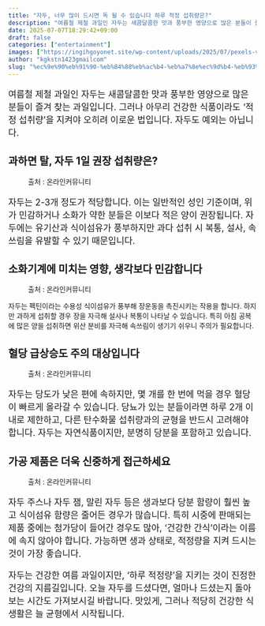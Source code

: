 ```yaml
---
title: "자두, 너무 많이 드시면 독 될 수 있습니다 하루 적정 섭취량은?"
description: "여름철 제철 과일인 자두는 새콤달콤한 맛과 풍부한 영양으로 많은 분들이 즐겨 찾는 과일입니다. 그러나 아무리 건강한 식품이라도 ‘적정 섭취량’을 지켜야 오히려 이로운 법입니다. 자두도 예외는 아닙니다."
date: 2025-07-07T18:29:42+09:00
draft: false
categories: ["entertainment"]
images: ["https://ingihgoyonet.site/wp-content/uploads/2025/07/pexels-vovkapanda-6208157-683x1024.jpg", "https://ingihgoyonet.site/wp-content/uploads/2025/07/pexels-pixabay-255479-769x1024.jpg", "https://ingihgoyonet.site/wp-content/uploads/2025/07/pexels-greta-hoffman-9705823-1024x683.jpg", "https://ingihgoyonet.site/wp-content/uploads/2025/07/pexels-foodphotography-28280666-683x1024.jpg"]
author: "kgkstn1423gmailcom"
slug: "%ec%9e%90%eb%91%90-%eb%84%88%eb%ac%b4-%eb%a7%8e%ec%9d%b4-%eb%93%9c%ec%8b%9c%eb%a9%b4-%eb%8f%85-%eb%90%a0-%ec%88%98-%ec%9e%88%ec%8a%b5%eb%8b%88%eb%8b%a4-%ed%95%98%eb%a3%a8-%ec%a0%81%ec%a0%95-%ec%84%ad"
---
```


<p style="font-size:18px">여름철 제철 과일인 자두는 새콤달콤한 맛과 풍부한 영양으로 많은 분들이 즐겨 찾는 과일입니다. 그러나 아무리 건강한 식품이라도 ‘적정 섭취량’을 지켜야 오히려 이로운 법입니다. 자두도 예외는 아닙니다.</p> <h2 >과하면 탈, 자두 1일 권장 섭취량은?</h2> <figure ><img src="https://ingihgoyonet.site/wp-content/uploads/2025/07/pexels-vovkapanda-6208157-683x1024.jpg" alt="" style="aspect-ratio:16/9;object-fit:cover"/><figcaption >출처 : 온라인커뮤니티</figcaption></figure> <p style="font-size:18px">자두는 2-3개 정도가 적당합니다. 이는 일반적인 성인 기준이며, 위가 민감하거나 소화가 약한 분들은 이보다 적은 양이 권장됩니다. 자두에는 유기산과 식이섬유가 풍부하지만 과다 섭취 시 복통, 설사, 속쓰림을 유발할 수 있기 때문입니다.</p> <h2 >소화기계에 미치는 영향, 생각보다 민감합니다</h2> <figure ><img src="https://ingihgoyonet.site/wp-content/uploads/2025/07/pexels-pixabay-255479-769x1024.jpg" alt="" style="aspect-ratio:16/9;object-fit:cover"/><figcaption >출처 : 온라인커뮤니티</figcaption></figure> <p>자두는 펙틴이라는 수용성 식이섬유가 풍부해 장운동을 촉진시키는 작용을 합니다. 하지만 과하게 섭취할 경우 장을 자극해 설사나 복통이 나타날 수 있습니다. 특히 아침 공복에 많은 양을 섭취하면 위산 분비를 자극해 속쓰림이 생기기 쉬우니 주의가 필요합니다.</p> <h2 >혈당 급상승도 주의 대상입니다</h2> <figure ><img src="https://ingihgoyonet.site/wp-content/uploads/2025/07/pexels-greta-hoffman-9705823-1024x683.jpg" alt="" style="aspect-ratio:16/9;object-fit:cover"/><figcaption >출처 : 온라인커뮤니티</figcaption></figure> <p style="font-size:18px">자두는 당도가 낮은 편에 속하지만, 몇 개를 한 번에 먹을 경우 혈당이 빠르게 올라갈 수 있습니다. 당뇨가 있는 분들이라면 하루 2개 이내로 제한하고, 다른 탄수화물 섭취량과의 균형을 반드시 고려해야 합니다. 자두는 자연식품이지만, 분명히 당분을 포함하고 있습니다.</p> <h2 >가공 제품은 더욱 신중하게 접근하세요</h2> <figure ><img src="https://ingihgoyonet.site/wp-content/uploads/2025/07/pexels-foodphotography-28280666-683x1024.jpg" alt="" style="aspect-ratio:16/9;object-fit:cover"/><figcaption >출처 : 온라인커뮤니티</figcaption></figure> <p style="font-size:18px">자두 주스나 자두 잼, 말린 자두 등은 생과보다 당분 함량이 훨씬 높고 식이섬유 함량은 줄어든 경우가 많습니다. 특히 시중에 판매되는 제품 중에는 첨가당이 들어간 경우도 많아, ‘건강한 간식’이라는 이름에 속지 않아야 합니다. 가능하면 생과 상태로, 적정량을 지켜 드시는 것이 가장 좋습니다.</p> <p style="font-size:18px">자두는 건강한 여름 과일이지만, ‘하루 적정량’을 지키는 것이 진정한 건강의 지름길입니다. 오늘 자두를 드셨다면, 얼마나 드셨는지 돌아보는 시간도 가져보시길 바랍니다. 맛있게, 그러나 적당히 건강한 식생활은 늘 균형에서 시작됩니다.</p>